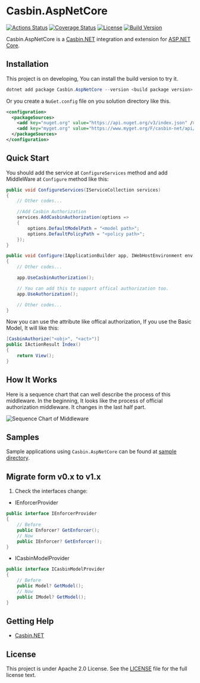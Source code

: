 # Casbin.AspNetCore

[![Actions Status](https://github.com/casbin-net/casbin-aspnetcore/workflows/Build/badge.svg)](https://github.com/casbin-net/casbin-aspnetcore/actions)
[![Coverage Status](https://coveralls.io/repos/github/casbin-net/casbin-aspnetcore/badge.svg?branch=master)](https://coveralls.io/github/casbin-net/casbin-aspnetcore?branch=master)
[![License](https://img.shields.io/github/license/casbin-net/casbin-aspnetcore)](https://github.com/casbin-net/casbin-aspnetcore/blob/master/LICENSE)
[![Build Version](https://img.shields.io/casbin-net.myget/casbin-net/v/Casbin.AspNetCore?label=Casbin.AspNetCore)](https://www.myget.org/feed/casbin-net/package/nuget/Casbin.AspNetCore)

Casbin.AspNetCore is a [Casbin.NET](https://github.com/casbin/Casbin.NET) integration and extension for [ASP.NET Core](https://asp.net).

## Installation

This project is on developing, You can install the build version to try it.

```csharp
dotnet add package Casbin.AspNetCore --version <build package version> --source https://www.myget.org/F/casbin-net/api/v3/index.json
```

Or you create a `NuGet.config` file on you solution directory like this.

```xml
<configuration>
  <packageSources>
    <add key="nuget.org" value="https://api.nuget.org/v3/index.json" />
    <add key="myget.org" value="https://www.myget.org/F/casbin-net/api/v3/index.json" />
  </packageSources>
</configuration>
```

## Quick Start
You should add the service at `ConfigureServices` method and add MiddleWare at `Configure` method like this:

```csharp
public void ConfigureServices(IServiceCollection services)
{
    // Other codes...

    //Add Casbin Authorization
    services.AddCasbinAuthorization(options =>
    {
        options.DefaultModelPath = "<model path>";
        options.DefaultPolicyPath = "<policy path>";
    });
}

public void Configure(IApplicationBuilder app, IWebHostEnvironment env)
{
    // Other codes...

    app.UseCasbinAuthorization();

    // You can add this to support offical authorization too.
    app.UseAuthorization();

    // Other codes...
}
```
Now you can use the attribute like offical authorization, If you use the Basic Model, It will like this:

```csharp
[CasbinAuthorize("<obj>", "<act>")]
public IActionResult Index()
{
    return View();
}
```

## How It Works

Here is a sequence chart that can well describe the process of this middleware. In the beginning, It looks like the process of official authorization middleware. It changes in the last half part.

![Sequence Chart of Middleware](https://raw.githubusercontent.com/casbin-net/casbin-aspnetcore/master/docs/assets/casbin-aspnetcore-sequence-chart.png)

## Samples
Sample applications using `Casbin.AspNetCore` can be found at [sample directory](https://github.com/casbin-net/casbin-aspnetcore/tree/master/samples).

## Migrate form v0.x to v1.x

1. Check the interfaces change:
- IEnforcerProvider
```csharp
public interface IEnforcerProvider
{
    // Before
    public Enforcer? GetEnforcer();
    // Now
    public IEnforcer? GetEnforcer();
}
```
- ICasbinModelProvider
```csharp
public interface ICasbinModelProvider
{
    // Before
    public Model? GetModel();
    // Now
    public IModel? GetModel();
}
```

## Getting Help
- [Casbin.NET](https://github.com/casbin/Casbin.NET)

## License
This project is under Apache 2.0 License. See the [LICENSE](LICENSE) file for the full license text.
